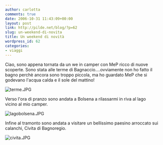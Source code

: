 ```yaml
---
author: carlotta
comments: true
date: 2006-10-31 11:43:09+00:00
layout: post
link: http://pilde.net/blog/?p=62
slug: un-weekend-di-novita
title: Un weekend di novità
wordpress_id: 62
categories:
- viaggi
---
```


Ciao, sono appena tornata da un we in camper con MeP ricco di nuove scoperte. Sono stata alle terme di Bagnaccio....ovviamente non ho fatto il bagno perchè ancora sono troppo piccola, ma ho guardato MeP che si godevano l'acqua calda e il sole del mattino!

![terme.JPG](http://pilde.net/blog/wp-content/uploads/2006/10/terme.JPG)

Verso l'ora di pranzo sono andata a Bolsena a rilassarmi in riva al lago vicino al mio camper.

![lagobolsena.JPG](http://pilde.net/blog/wp-content/uploads/2006/10/lagobolsena.JPG)

Infine al tramonto sono andata a visitare un bellissimo paesino arroccato sui calanchi, Civita di Bagnoregio.

![civita.JPG](http://pilde.net/blog/wp-content/uploads/2006/10/civita.JPG)
